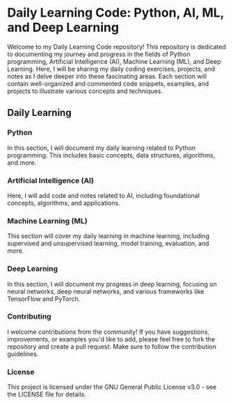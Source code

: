 # Daily Learning Code: Python, AI, ML, and Deep Learning

Welcome to my Daily Learning Code repository! This repository is dedicated to documenting my journey and progress in the fields of Python programming, Artificial Intelligence (AI), Machine Learning (ML), and Deep Learning. Here, I will be sharing my daily coding exercises, projects, and notes as I delve deeper into these fascinating areas. Each section will contain well-organized and commented code snippets, examples, and projects to illustrate various concepts and techniques.

## Daily Learning

### Python
In this section, I will document my daily learning related to Python programming. This includes basic concepts, data structures, algorithms, and more.

### Artificial Intelligence (AI)
Here, I will add code and notes related to AI, including foundational concepts, algorithms, and applications.

### Machine Learning (ML)
This section will cover my daily learning in machine learning, including supervised and unsupervised learning, model training, evaluation, and more.

### Deep Learning
In this section, I will document my progress in deep learning, focusing on neural networks, deep neural networks, and various frameworks like TensorFlow and PyTorch.

### Contributing

I welcome contributions from the community! If you have suggestions, improvements, or examples you'd like to add, please feel free to fork the repository and create a pull request. Make sure to follow the contribution guidelines.

### License

This project is licensed under the GNU General Public License v3.0 - see the LICENSE file for details.
